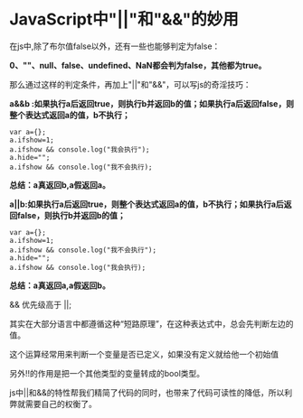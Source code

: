 # JavaScript中"||"和"&&"的妙用 #

在js中,除了布尔值false以外，还有一些也能够判定为false：

**0、""、null、false、undefined、NaN都会判为false，其他都为true。**

那么通过这样的判定条件，再加上"||"和"&&"，可以写js的奇淫技巧：

**a&&b :如果执行a后返回true，则执行b并返回b的值；如果执行a后返回false，则整个表达式返回a的值，b不执行；**
	
	var a={};
	a.ifshow=1;
    a.ifshow && console.log("我会执行");
	a.hide="";
	a.ifshow && console.log("我不会执行);

**总结：a真返回b,a假返回a。**

**a||b:如果执行a后返回true，则整个表达式返回a的值，b不执行；如果执行a后返回false，则执行b并返回b的值；**
	
	var a={};
	a.ifshow=1;
    a.ifshow && console.log("我不会执行");
	a.hide="";
	a.ifshow && console.log("我会执行);

**总结：a真返回a,a假返回b。**

&& 优先级高于 ||;

其实在大部分语言中都遵循这种“短路原理”，在这种表达式中，总会先判断左边的值。

这个运算经常用来判断一个变量是否已定义，如果没有定义就给他一个初始值

另外!!的作用是把一个其他类型的变量转成的bool类型。

js中||和&&的特性帮我们精简了代码的同时，也带来了代码可读性的降低，所以利弊就需要自己的权衡了。


